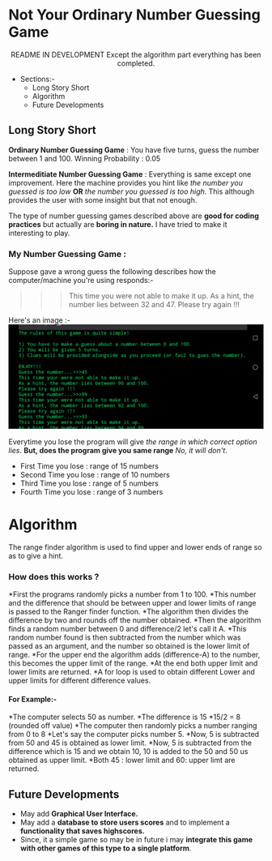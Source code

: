 # Not Your Ordinary Number Guessing Game

<p align="center">
  README IN DEVELOPMENT
  Except the algorithm part everything has been completed.
</p>

* Sections:-
   * Long Story Short
   * Algorithm
   * Future Developments

## Long Story Short
__Ordinary Number Guessing Game__ : You have five turns, guess the number between 1 and 100. 
                                    Winning Probability : 0.05
                                    
__Intermeditiate Number Guessing Game__ : Everything is same except one improvement. Here the machine provides you hint like _the number you guessed is too low_ __OR__ 
                                          _the number you guessed is too high_. This although provides the user with some insight but that not enough.
                                          
The type of number guessing games described above are __good for coding practices__ but actually are __boring in nature.__
I have tried to make it interesting to play.

### My Number Guessing Game :
Suppose gave a wrong guess the following describes how the computer/machine you're using responds:- 
>>>This time you were not able to make it up.
>>>As a hint, the number lies between 32 and 47. 
>>>Please try again !!!

Here's an image :- 
![Image-og-gameplay](https://github.com/SparshKhanna0001/Number-Guessing-Game-Advanced-/blob/main/IMG_20210411_173039.jpg)
                              
Everytime you lose the program will give _the range in which correct option lies_.
__But, does the program give you same range__
_No, it will don't_.  
* First Time you lose : range of 15 numbers
* Second Time you lose : range of 10 numbers
* Third Time you lose : range of 5 numbers 
* Fourth Time you lose : range of 3 numbers

# Algorithm
The range finder algorithm is used to find upper and lower ends of range so as to give a hint.

### How does this works ? 
*First the programs randomly picks a number from 1 to 100. 
*This number and the difference that should be between upper and lower limits of range is passed to the Ranger finder function.
*The algorithm then divides the difference by two and rounds off the number obtained.
*Then the algorithm finds a random number between 0 and difference/2 let's call it A. 
*This random number found is then subtracted from the number which was passed as an argument, and the number so obtained is the lower limit of range.
*For the upper end the algorithm adds (difference-A) to the number, this becomes the upper limit of the range. 
*At the end both upper limit and lower limits are returned. 
*A for loop is used to obtain different Lower and upper limits for different difference values. 

#### For Example:- 
*The computer selects 50 as number.
*The difference is 15 
*15/2 = 8 (rounded off value)
*The computer then randomly picks a number ranging from 0 to 8
*Let's say the computer picks number 5. 
*Now, 5 is subtracted from 50 and 45 is obtained as lower limit. 
*Now, 5 is subtracted from the difference which is 15 and we obtain 10, 10 is added to the 50 and 50 us obtained as upper limit. 
*Both 45 : lower limit and 60: upper limt are returned. 

## Future Developments

* May add __Graphical User Interface.__ 
* May add a __database to store users scores__ and to implement a __functionality that saves highscores.__
* Since, it a simple game so may be in future i may __integrate this game with other games of this type to a single platform__.
